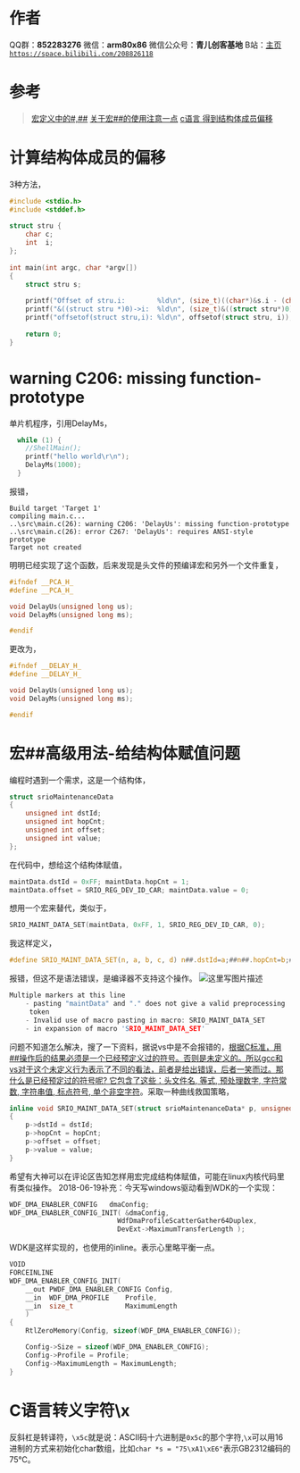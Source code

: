 ﻿
# 作者
QQ群：**852283276**
微信：**arm80x86**
微信公众号：**青儿创客基地**
B站：[主页 `https://space.bilibili.com/208826118`](https://space.bilibili.com/208826118)

# 参考
> [宏定义中的#,##](https://blog.csdn.net/jiangjingui2011/article/details/6706967)
> [关于宏##的使用注意一点](https://blog.csdn.net/lovewubo/article/details/37937455)
> [c语言 得到结构体成员偏移](https://blog.csdn.net/whatday/article/details/105000046)

# 计算结构体成员的偏移
3种方法，
```cpp
#include <stdio.h>
#include <stddef.h>
 
struct stru {
    char c;
    int  i;
};
 
int main(int argc, char *argv[])
{
    struct stru s;
 
    printf("Offset of stru.i:        %ld\n", (size_t)((char*)&s.i - (char*)&s));
    printf("&((struct stru *)0)->i:  %ld\n", (size_t)&((struct stru*)0)->i);
    printf("offsetof(struct stru,i): %ld\n", offsetof(struct stru, i));
 
    return 0;
}
```

# warning C206: missing function-prototype
单片机程序，引用DelayMs，
```c
  while (1) {
    //ShellMain();
    printf("hello world\r\n");
    DelayMs(1000);
  }
```
报错，
```shell
Build target 'Target 1'
compiling main.c...
..\src\main.c(26): warning C206: 'DelayUs': missing function-prototype
..\src\main.c(26): error C267: 'DelayUs': requires ANSI-style prototype
Target not created
```
明明已经实现了这个函数，后来发现是头文件的预编译宏和另外一个文件重复，
```c
#ifndef __PCA_H_
#define __PCA_H_

void DelayUs(unsigned long us);
void DelayMs(unsigned long ms);

#endif
```
更改为，
```c
#ifndef __DELAY_H_
#define __DELAY_H_

void DelayUs(unsigned long us);
void DelayMs(unsigned long ms);

#endif
```

# 宏##高级用法-给结构体赋值问题
编程时遇到一个需求，这是一个结构体，
```c
struct srioMaintenanceData
{
	unsigned int dstId;
	unsigned int hopCnt;
	unsigned int offset;
	unsigned int value;
};
```
在代码中，想给这个结构体赋值，
```c
maintData.dstId = 0xFF; maintData.hopCnt = 1;
maintData.offset = SRIO_REG_DEV_ID_CAR; maintData.value = 0;
```
想用一个宏来替代，类似于，
```c
SRIO_MAINT_DATA_SET(maintData, 0xFF, 1, SRIO_REG_DEV_ID_CAR, 0);
```
我这样定义，
```c
#define SRIO_MAINT_DATA_SET(n, a, b, c, d) n##.dstId=a;##n##.hopCnt=b;##n##.offset=c;##n##.value=d
```
报错，但这不是语法错误，是编译器不支持这个操作。
![这里写图片描述](https://img-blog.csdn.net/20180618194018891?watermark/2/text/aHR0cHM6Ly9ibG9nLmNzZG4ubmV0L1podV9aaHVfMjAwOQ==/font/5a6L5L2T/fontsize/400/fill/I0JBQkFCMA==/dissolve/70)
```c
Multiple markers at this line
	- pasting "maintData" and "." does not give a valid preprocessing 
	 token
	- Invalid use of macro pasting in macro: SRIO_MAINT_DATA_SET
	- in expansion of macro 'SRIO_MAINT_DATA_SET'
```
问题不知道怎么解决，搜了一下资料，据说vs中是不会报错的，[根据C标准，用##操作后的结果必须是一个已经预定义过的符号。否则是未定义的。所以gcc和vs对于这个未定义行为表示了不同的看法，前者是给出错误，后者一笑而过。那什么是已经预定过的符号呢? 它包含了这些：头文件名, 等式, 预处理数字, 字符常数, 字符串值, 标点符号, 单个非空字符](https://blog.csdn.net/lovewubo/article/details/37937455)。采取一种曲线救国策略，
```c
inline void SRIO_MAINT_DATA_SET(struct srioMaintenanceData* p, unsigned int dstId, unsigned int hopCnt, unsigned int offset, unsigned int value)
{
	p->dstId = dstId;
	p->hopCnt = hopCnt;
	p->offset = offset;
	p->value = value;
}
```
希望有大神可以在评论区告知怎样用宏完成结构体赋值，可能在linux内核代码里有类似操作。
2018-06-19补充：今天写windows驱动看到WDK的一个实现：
```c
WDF_DMA_ENABLER_CONFIG   dmaConfig;
WDF_DMA_ENABLER_CONFIG_INIT( &dmaConfig,
                           WdfDmaProfileScatterGather64Duplex,
                           DevExt->MaximumTransferLength );
```
WDK是这样实现的，也使用的inline。表示心里略平衡一点。
```c
VOID
FORCEINLINE
WDF_DMA_ENABLER_CONFIG_INIT(
    __out PWDF_DMA_ENABLER_CONFIG Config,
    __in  WDF_DMA_PROFILE    Profile,
    __in  size_t             MaximumLength
    )
{
    RtlZeroMemory(Config, sizeof(WDF_DMA_ENABLER_CONFIG));

    Config->Size = sizeof(WDF_DMA_ENABLER_CONFIG);
    Config->Profile = Profile;
    Config->MaximumLength = MaximumLength;
}
```

# C语言转义字符\x
反斜杠是转译符，`\x5c`就是说：ASCII码十六进制是`0x5c`的那个字符,`\x`可以用16进制的方式来初始化char数组，比如`char *s = "75\xA1\xE6"`表示GB2312编码的75℃。
